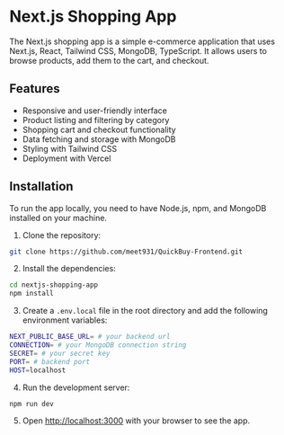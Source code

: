 # Next.js Shopping App

The Next.js shopping app is a simple e-commerce application that uses Next.js, React, Tailwind CSS, MongoDB, TypeScript. It allows users to browse products, add them to the cart, and checkout.

<!-- ![App screenshot](./public/screenshot.png) -->

## Features

- Responsive and user-friendly interface
- Product listing and filtering by category
- Shopping cart and checkout functionality
- Data fetching and storage with MongoDB
- Styling with Tailwind CSS
- Deployment with Vercel

## Installation

To run the app locally, you need to have Node.js, npm, and MongoDB installed on your machine.

1. Clone the repository:

```bash
git clone https://github.com/meet931/QuickBuy-Frontend.git
```

2. Install the dependencies:

```bash
cd nextjs-shopping-app
npm install
```

3. Create a `.env.local` file in the root directory and add the following environment variables:

```bash
NEXT_PUBLIC_BASE_URL= # your backend url
CONNECTION= # your MongoDB connection string
SECRET= # your secret key
PORT= # backend port
HOST=localhost
```

4. Run the development server:

```bash
npm run dev
```

5. Open [http://localhost:3000](http://localhost:3000) with your browser to see the app.
